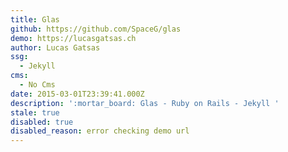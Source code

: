 ```yaml
---
title: Glas
github: https://github.com/SpaceG/glas
demo: https://lucasgatsas.ch
author: Lucas Gatsas
ssg:
  - Jekyll
cms:
  - No Cms
date: 2015-03-01T23:39:41.000Z
description: ':mortar_board: Glas - Ruby on Rails - Jekyll '
stale: true
disabled: true
disabled_reason: error checking demo url
---
```

